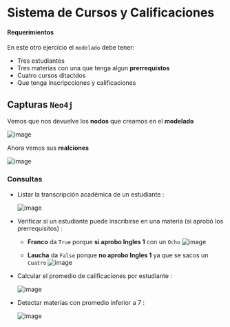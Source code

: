 # Sistema de Cursos y Calificaciones

#### Requerimientos

En este otro ejercicio el `modelado` debe tener:
- Tres estudiantes
- Tres materias con una que tenga algun **prerrequistos**
- Cuatro cursos ditactdos
- Que tenga inscripcciones y calificaciones

## Capturas `Neo4j` 

Vemos que nos devuelve los **nodos** que creamos en el **modelado** 

![image](https://github.com/user-attachments/assets/86bf38ee-c718-4477-99b0-bccb3db9c5c0)

Ahora vemos sus **realciones** 

![image](https://github.com/user-attachments/assets/827ac5e4-1453-4a45-b239-e3e93441db49)


### Consultas

- Listar la transcripción académica de un estudiante :
  
  ![image](https://github.com/user-attachments/assets/b74145fd-eaf6-447b-b074-da22dd672cd6)

- Verificar si un estudiante puede inscribirse en una materia (si aprobó los prerrequisitos) :

  - **Franco** da `True` porque **si aprobo Ingles 1** con un `Ocho`
  ![image](https://github.com/user-attachments/assets/415835ab-72ef-446e-8112-391a343f976f)

  - **Laucha** da `False` porque **no aprobo Ingles 1** ya que se sacos un ``Cuatro``
  ![image](https://github.com/user-attachments/assets/5515b6c2-29ab-4d31-990c-4639ca587c51)

- Calcular el promedio de calificaciones por estudiante :

  ![image](https://github.com/user-attachments/assets/44c573b6-f4c4-41d8-b8b3-199810646ff1)

- Detectar materias con promedio inferior a 7 :

  ![image](https://github.com/user-attachments/assets/82424f32-bf59-4c3b-a91c-60075cbb4245)



